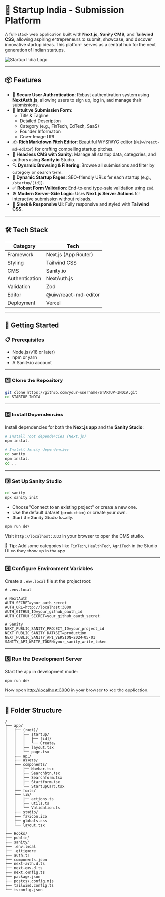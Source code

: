 # 🚀 Startup India - Submission Platform

A full-stack web application built with **Next.js**, **Sanity CMS**, and **Tailwind CSS**, allowing aspiring entrepreneurs to submit, showcase, and discover innovative startup ideas. This platform serves as a central hub for the next generation of Indian startups.

![Startup India Logo](https://solapureconsultingadvisory.com/wp-content/uploads/2023/12/startup-india-logo1-02-1024x265.png)

<!-- It's highly recommended to replace this with an actual screenshot of your app -->

---

## 📦 Features

- 🔐 **Secure User Authentication**: Robust authentication system using **NextAuth.js**, allowing users to sign up, log in, and manage their submissions.
- 📝 **Intuitive Submission Form**:
  - Title & Tagline
  - Detailed Description
  - Category (e.g., FinTech, EdTech, SaaS)
  - Founder Information
  - Cover Image URL
- ✍️ **Rich Markdown Pitch Editor**: Beautiful WYSIWYG editor (`@uiw/react-md-editor`) for crafting compelling startup pitches.
- 🧠 **Headless CMS with Sanity**: Manage all startup data, categories, and authors using **Sanity.io** Studio.
- 🔍 **Dynamic Browsing & Filtering**: Browse all submissions and filter by category or search term.
- 📄 **Dynamic Startup Pages**: SEO-friendly URLs for each startup (e.g., `/startup/[id]`).
- ✅ **Robust Form Validation**: End-to-end type-safe validation using `zod`.
- ⚙️ **Modern Server-Side Logic**: Uses **Next.js Server Actions** for interactive submission without reloads.
- 🎨 **Sleek & Responsive UI**: Fully responsive and styled with **Tailwind CSS**.

---

## 🛠️ Tech Stack

| Category        | Tech                     |
|----------------|--------------------------|
| Framework      | Next.js (App Router)     |
| Styling        | Tailwind CSS             |
| CMS            | Sanity.io                |
| Authentication | NextAuth.js              |
| Validation     | Zod                      |
| Editor         | @uiw/react-md-editor     |
| Deployment     | Vercel                   |

---

## 🚀 Getting Started

### 📋 Prerequisites

- Node.js (v18 or later)
- npm or yarn
- A Sanity.io account

---

### 1️⃣ Clone the Repository

```bash
git clone https://github.com/your-username/STARTUP-INDIA.git
cd STARTUP-INDIA
```

---

### 2️⃣ Install Dependencies

Install dependencies for both the **Next.js app** and the **Sanity Studio**:

```bash
# Install root dependencies (Next.js)
npm install

# Install Sanity dependencies
cd sanity
npm install
cd ..
```

---

### 3️⃣ Set Up Sanity Studio

```bash
cd sanity
npx sanity init
```

- Choose "Connect to an existing project" or create a new one.
- Use the default dataset (`production`) or create your own.
- Start the Sanity Studio locally:

```bash
npm run dev
```

Visit `http://localhost:3333` in your browser to open the CMS studio.

📝 Tip: Add some categories like `FinTech`, `HealthTech`, `AgriTech` in the Studio UI so they show up in the app.

---

### 4️⃣ Configure Environment Variables

Create a `.env.local` file at the project root:

```env
# .env.local

# NextAuth
AUTH_SECRET=your_auth_secret
AUTH_URL=http://localhost:3000
AUTH_GITHUB_ID=your_github_oauth_id
AUTH_GITHUB_SECRET=your_github_oauth_secret

# Sanity
NEXT_PUBLIC_SANITY_PROJECT_ID=your_project_id
NEXT_PUBLIC_SANITY_DATASET=production
NEXT_PUBLIC_SANITY_API_VERSION=2024-05-01
SANITY_API_WRITE_TOKEN=your_sanity_write_token
```

---

### 5️⃣ Run the Development Server

Start the app in development mode:

```bash
npm run dev
```

Now open [http://localhost:3000](http://localhost:3000) in your browser to see the application.

---

## 📁 Folder Structure

```
/
├── app/
│   ├── (root)/
│   │   ├── startup/
│   │   │   ├── [id]/
│   │   │   └── Create/
│   │   ├── layout.tsx
│   │   └── page.tsx
│   ├── api/
│   ├── assets/
│   ├── components/
│   │   ├── Navbar.tsx
│   │   ├── Searchbtn.tsx
│   │   ├── Searchform.tsx
│   │   ├── Startform.tsx
│   │   └── StartupCard.tsx
│   ├── fonts/
│   ├── lib/
│   │   ├── actions.ts
│   │   ├── utils.ts
│   │   └── Validation.ts
│   ├── studio/
│   ├── favicon.ico
│   ├── globals.css
│   └── layout.tsx
│
├── Hooks/
├── public/
├── sanity/
├── .env.local
├── .gitignore
├── auth.ts
├── components.json
├── next-auth.d.ts
├── next-env.d.ts
├── next.config.ts
├── package.json
├── postcss.config.mjs
├── tailwind.config.ts
└── tsconfig.json
```
